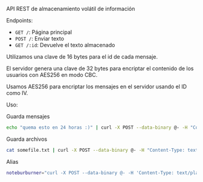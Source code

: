 API REST de almacenamiento volátil de información

Endpoints:

- `GET /`: Página principal
- `POST /`: Enviar texto
- `GET /:id`: Devuelve el texto almacenado

Utilizamos una clave de 16 bytes para el id de cada mensaje.

El servidor genera una clave de 32 bytes para encriptar el contenido de los usuarios con AES256 en modo CBC.

Usamos AES256 para encriptar los mensajes en el servidor usando el ID como IV.

Uso:


Guarda mensajes
```bash
echo "quema esto en 24 horas :)" | curl -X POST --data-binary @- -H "Content-Type: text/plain" http://localhost:8000
```

Guarda archivos

```bash
cat somefile.txt | curl -X POST --data-binary @- -H "Content-Type: text/plain" http://localhost:8000
```

Alias

```bash
noteburburner="curl -X POST --data-binary @- -H 'Content-Type: text/plain' http://localhost:8000"
```
